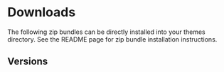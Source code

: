 Downloads
=========

The following zip bundles can be directly installed into your themes
directory. See the README page for zip bundle installation instructions.

Versions
--------
